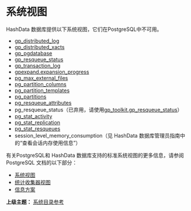 # 系统视图

HashData 数据库提供以下系统视图，它们在PostgreSQL中不可用。

* [gp\_distributed\_log](./030-system-catalog-define/gpdistributed-log.md)
* [gp\_distributed\_xacts](./030-system-catalog-define/gpdistributed-xacts.md)
* [gp\_pgdatabase](./030-system-catalog-define/gppgdatabase.md)
* [gp\_resqueue\_status](./030-system-catalog-define/gpresqueue-status.md)
* [gp\_transaction\_log](./030-system-catalog-define/gptransaction-log.md)
* [gpexpand.expansion\_progress](./030-system-catalog-define/gpexpandexpansionprogress.md)
* [pg\_max\_external\_files](./030-system-catalog-define/pgmax-external-files.md)
* [pg\_partition\_columns](./030-system-catalog-define/pgpartition-columns.md)
* [pg\_partition\_templates](./030-system-catalog-define/pgpartition-templates.md)
* [pg\_partitions](./030-system-catalog-define/pgpartitions.md)
* [pg\_resqueue\_attributes](./030-system-catalog-define/pgresqueue-attributes.md)
* pg\_resqueue\_status（已弃用，请使用[gp\_toolkit.gp\_resqueue\_status](./030-system-catalog-define/gpresqueue-status.md)）
* [pg\_stat\_activity](./030-system-catalog-define/pgstat-activity.md)
* [pg\_stat\_replication](./030-system-catalog-define/pgstat-replication.md)
* [pg\_stat\_resqueues](./030-system-catalog-define/pgstat-resqueues.md)
* session\_level\_memory\_consumption（见 HashData 数据库管理员指南中的“查看会话内存使用信息”）

有关PostgreSQL和 HashData 数据库支持的标准系统视图的更多信息，请参阅 PostgreSQL 文档的以下部分：

* [系统视图](https://www.postgresql.org/docs/8.3/static/views-overview.html)
* [统计收集器视图](https://www.postgresql.org/docs/8.3/static/monitoring-stats.html#MONITORING-STATS-VIEWS-TABLE)
* [信息方案](https://www.postgresql.org/docs/8.3/static/information-schema.html)

**上级主题：** [系统目录参考](./README.md)

